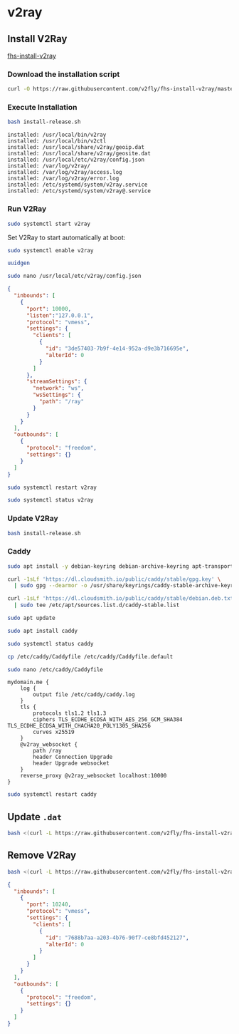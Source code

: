 # v2ray

## Install V2Ray

[fhs-install-v2ray](https://github.com/v2fly/fhs-install-v2ray)


### Download the installation script
```bash
curl -O https://raw.githubusercontent.com/v2fly/fhs-install-v2ray/master/install-release.sh
```

### Execute Installation

```bash
bash install-release.sh
```

```text
installed: /usr/local/bin/v2ray
installed: /usr/local/bin/v2ctl
installed: /usr/local/share/v2ray/geoip.dat
installed: /usr/local/share/v2ray/geosite.dat
installed: /usr/local/etc/v2ray/config.json
installed: /var/log/v2ray/
installed: /var/log/v2ray/access.log
installed: /var/log/v2ray/error.log
installed: /etc/systemd/system/v2ray.service
installed: /etc/systemd/system/v2ray@.service
```

### Run V2Ray

```bash
sudo systemctl start v2ray
```

Set V2Ray to start automatically at boot:

```bash
sudo systemctl enable v2ray
```

```bash
uuidgen
```

```bash
sudo nano /usr/local/etc/v2ray/config.json
```

```json
{
  "inbounds": [
    {
      "port": 10000,
      "listen":"127.0.0.1",
      "protocol": "vmess",
      "settings": {
        "clients": [
          {
            "id": "3de57403-7b9f-4e14-952a-d9e3b716695e",
            "alterId": 0
          }
        ]
      },
      "streamSettings": {
        "network": "ws",
        "wsSettings": {
          "path": "/ray"
        }
      }
    }
  ],
  "outbounds": [
    {
      "protocol": "freedom",
      "settings": {}
    }
  ]
}
```

```bash
sudo systemctl restart v2ray
```

```bash
sudo systemctl status v2ray
```

### Update V2Ray

```bash
bash install-release.sh
```

### Caddy

```bash
sudo apt install -y debian-keyring debian-archive-keyring apt-transport-https
```

```bash
curl -1sLf 'https://dl.cloudsmith.io/public/caddy/stable/gpg.key' \
  | sudo gpg --dearmor -o /usr/share/keyrings/caddy-stable-archive-keyring.gpg
```

```bash
curl -1sLf 'https://dl.cloudsmith.io/public/caddy/stable/debian.deb.txt' \
  | sudo tee /etc/apt/sources.list.d/caddy-stable.list
```

```bash
sudo apt update
```

```bash
sudo apt install caddy
```

```bash
sudo systemctl status caddy
```

```bash
cp /etc/caddy/Caddyfile /etc/caddy/Caddyfile.default
```

```bash
sudo nano /etc/caddy/Caddyfile
```

```Caddyfile
mydomain.me {
    log {
        output file /etc/caddy/caddy.log
    }
    tls {
        protocols tls1.2 tls1.3
        ciphers TLS_ECDHE_ECDSA_WITH_AES_256_GCM_SHA384 TLS_ECDHE_ECDSA_WITH_CHACHA20_POLY1305_SHA256
        curves x25519
    }
    @v2ray_websocket {
        path /ray
        header Connection Upgrade
        header Upgrade websocket
    }
    reverse_proxy @v2ray_websocket localhost:10000
}
```

```bash
sudo systemctl restart caddy
```

## Update `.dat`

```bash
bash <(curl -L https://raw.githubusercontent.com/v2fly/fhs-install-v2ray/master/install-dat-release.sh)
```

## Remove V2Ray

```bash
bash <(curl -L https://raw.githubusercontent.com/v2fly/fhs-install-v2ray/master/install-release.sh) --remove
```




```json
{
  "inbounds": [
    {
      "port": 10240,
      "protocol": "vmess",
      "settings": {
        "clients": [
          {
            "id": "7688b7aa-a203-4b76-90f7-ce8bfd452127",
            "alterId": 0
          }
        ]
      }
    }
  ],
  "outbounds": [
    {
      "protocol": "freedom",
      "settings": {}
    }
  ]
}
```
